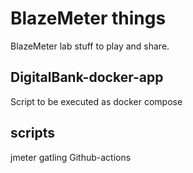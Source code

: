 # BlazeMeter things

BlazeMeter lab stuff to play and share.

## DigitalBank-docker-app

Script to be executed as docker compose

## scripts

jmeter
gatling
Github-actions

